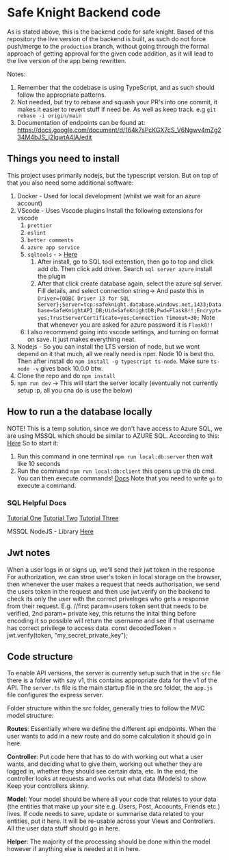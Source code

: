 # Safe Knight Backend code

As is stated above, this is the backend code for safe knight. Based of this repository the live version of the backend is built, as such do not force push/merge to the `production` branch, without going through the formal approach of getting approval for the given code addition, as it will lead to the live version of the app being rewritten.

Notes:

1. Remember that the codebase is using TypeScript, and as such should follow the appropriate patterns.
2. Not needed, but try to rebase and squash your PR's into one commit, it makes it easier to revert stuff if need be. As well as keep track. e.g `git rebase -i origin/main`
3. Documentation of endpoints can be found at:
   https://docs.google.com/document/d/164k7sPcKGX7cS_V6Ngwv4mZg234M4bJS_j2lqwtA4lA/edit

## Things you need to install

This project uses primarily nodejs, but the typescript version. But on top of that you also need some additional software:

1. Docker - Used for local development (whilst we wait for an azure account)
2. VScode - Uses Vscode plugins
   Install the following extensions for vscode
    1. `prettier`
    2. `eslint`
    3. `better comments`
    4. `azure app service`
    5. `sqltools` - > [Here](https://marketplace.visualstudio.com/items?itemName=mtxr.sqltools)
        1. After install, go to SQL tool extenstion, then go to top and click add db. Then click add driver. Search `sql server azure` install the plugin
        2. After that click create database again, select the azure sql server. Fill details, and select connection string-> And paste this in
            `Driver={ODBC Driver 13 for SQL Server};Server=tcp:safeknight.database.windows.net,1433;Database=SafeKnightAPI_DB;Uid=SafeKnightDB;Pwd=Flask8!!;Encrypt=yes;TrustServerCertificate=yes;Connection Timeout=30;`
           Note that whenever you are asked for azure password it is `Flask8!!`
    6. I also recommend going into vscode settings, and turning on format on save. It just makes everything neat.
3. Nodejs - So you can install the LTS version of node, but we wont depend on it that much, all we really need is npm. Node 10 is best tho. Then after install do `npm install -g typescript ts-node`. Make sure `ts-node -v` gives back 10.0.0 btw.
4. Clone the repo and do `npm install`
5. `npm run dev` -> This will start the server locally (eventually not currently setup :p, all you cna do is use the below)

## How to run a the database locally

NOTE! This is a temp solution, since we don't have access to Azure SQL, we are using MSSQL which should be similar to AZURE SQL. According to this: [Here](https://docs.microsoft.com/en-us/azure/azure-sql/azure-sql-iaas-vs-paas-what-is-overview#:~:text=Learn%20how%20each,care%20about%20most.)
So to start it:

1. Run this command in one terminal `npm run local:db:server` then wait like 10 seconds
2. Run the command `npm run local:db:client` this opens up the db cmd. You can then execute commands! [Docs](https://docs.microsoft.com/en-us/sql/linux/quickstart-install-connect-docker?view=sql-server-ver15&pivots=cs1-bash) Note that you need to write `go` to execute a command.

### SQL Helpful Docs

[Tutorial One](https://www.mysqltutorial.org/mysql-insert-statement.aspx)
[Tutorial Two](https://docs.microsoft.com/en-us/sql/linux/quickstart-install-connect-docker?view=sql-server-ver15&pivots=cs1-bash)
[Tutorial Three](https://docs.microsoft.com/en-us/sql/t-sql/data-types/float-and-real-transact-sql?view=sql-server-ver15)

MSSQL NodeJS - Library [Here](https://github.com/tediousjs/node-mssql)

## Jwt notes

When a user logs in or signs up, we'll send their jwt token in the response
For authorization, we can stroe user's token in local storage on the browser, then whenever the user makes a request that needs authorisation, we send the users token in the request and then use jwt.verify on the backend to check its only the user with the correct priveleges who gets a response from their request. E.g.
//first param=users token sent that needs to be verified, 2nd param= private key, this returns the inital thing before encoding it so possible will return the username and see if that username has correct privilege to access data.
const decodedToken = jwt.verify(token, "my_secret_private_key");

## Code structure

To enable API versions, the server is currently setup such that in the `src` file there is a folder with say v1, this contains appropriate data for the v1 of the API. The `server.ts` file is the main startup file in the src folder, the `app.js` file configures the express server.

Folder structure within the src folder, generally tries to follow the MVC model structure:

**Routes**: Essentially where we define the different api endpoints. When the user wants to add in a new route and do some calculation it should go in here.

**Controller**: Put code here that has to do with working out what a user wants, and deciding what to give them, working out whether they are logged in, whether they should see certain data, etc. In the end, the controller looks at requests and works out what data (Models) to show. Keep your controllers skinny.

**Model**: Your model should be where all your code that relates to your data (the entities that make up your site e.g. Users, Post, Accounts, Friends etc.) lives. If code needs to save, update or summarise data related to your entities, put it here. It will be re-usable across your Views and Controllers. All the user data stuff should go in here.

**Helper**: The majority of the processing should be done within the model however if anything else is needed at it in here.
